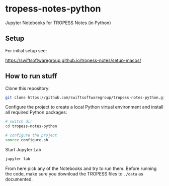 # tropess-notes-python
Jupyter Notebooks for TROPESS Notes (in Python)

## Setup

For initial setup see:

https://swiftsoftwaregroup.github.io/tropess-notes/setup-macos/

## How to run stuff

Clone this repository:

```bash
git clone https://github.com/swiftsoftwaregroup/tropess-notes-python.git
```

Configure the project to create a local Python virtual environment and install all required Python packages: 

```bash
# switch dir
cd tropess-notes-python

# configure the project
source configure.sh
```

Start Jupyter Lab

```bash
jupyter lab
```

From here pick any of the Notebooks and try to run them. Before running the code, make sure you download the TROPESS files to `./data` as documented. 

 
